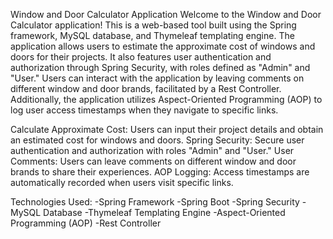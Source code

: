 Window and Door Calculator Application
Welcome to the Window and Door Calculator application! This is a web-based tool built using the Spring framework, MySQL database, and Thymeleaf templating engine. 
The application allows users to estimate the approximate cost of windows and doors for their projects. It also features user authentication and authorization through Spring Security, with roles defined as "Admin" and "User." 
Users can interact with the application by leaving comments on different window and door brands, facilitated by a Rest Controller. Additionally,
the application utilizes Aspect-Oriented Programming (AOP) to log user access timestamps when they navigate to specific links.


Calculate Approximate Cost: Users can input their project details and obtain an estimated cost for windows and doors.
Spring Security: Secure user authentication and authorization with roles "Admin" and "User."
User Comments: Users can leave comments on different window and door brands to share their experiences.
AOP Logging: Access timestamps are automatically recorded when users visit specific links.

Technologies Used:
-Spring Framework
-Spring Boot
-Spring Security
-MySQL Database
-Thymeleaf Templating Engine
-Aspect-Oriented Programming (AOP)
-Rest Controller

